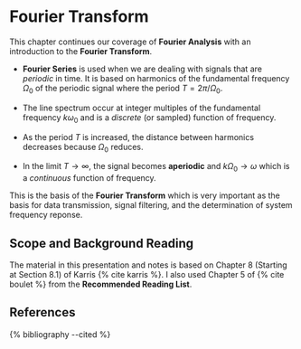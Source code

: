 # Fourier Transform

This chapter continues our coverage of **Fourier Analysis** with an introduction to the **Fourier Transform**.

* **Fourier Series** is used when we are dealing with signals that are *periodic* in time. It is based on harmonics of the fundamental frequency $\Omega_0$ of the periodic signal where the period $T = 2\pi/\Omega_0$.

* The line spectrum occur at integer multiples of the fundamental frequency $k\omega_0$ and is a *discrete* (or sampled) function of frequency.

* As the period $T$ is increased, the distance between harmonics decreases because $\Omega_0$ reduces.

* In the limit $T\to \infty$, the signal becomes **aperiodic** and $k\Omega_0 \to \omega$ which is a *continuous* function of frequency.

This is the basis of the **Fourier Transform** which is very important as the basis for data transmission, signal filtering, and the determination of system frequency reponse.

## Scope and Background Reading

The material in this presentation and notes is based on Chapter 8 (Starting at Section 8.1) of Karris {% cite karris %}. I also used Chapter 5 of {% cite boulet %} from the **Recommended Reading List**.

## References

{% bibliography --cited %}
